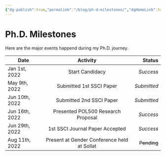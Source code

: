 ```yaml
---
{"dg-publish":true,"permalink":"/blog/ph-d-milestones/","dgHomeLink":true,"dgPassFrontmatter":false}
---
```



# Ph.D. Milestones
Here are the major events happend during my Ph.D. journey.


| Date           |                  Activity                   |      Status |
| -------------- |:-------------------------------------------:| -----------:|
| Jan 1st, 2022  |               Start Candidacy               |   *Success* |
| May 9th, 2022  |          Submitted 1st SSCI Paper           | *Submitted* |
| Jun 10th, 2022 |          Submitted 2nd SSCI Paper           | *Submitted* |
| Jun 16th, 2022 |     Presented POL500 Research Proposal      |   *Success* |
| Jun 29th, 2022 |       1st SSCI Journal Paper Accepted       |   *Success* |
| Aug 11th, 2022 | Present at Gender Conference held at Sollat | ~~Pending~~ |
